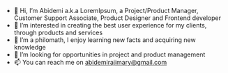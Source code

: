 - 👋 Hi, I’m Abidemi a.k.a LoremIpsum, a Project/Product Manager, Customer Support Associate, Product Designer and Frontend developer
- 👀 I’m interested in creating the best user experience for my clients, through products and services
- 🌱 I’m a philomath, I enjoy learning new facts and acquiring new knowledge
- 💞️ I’m looking for opportunities in project and product management 
- 📫 You can reach me on abidemirajimary@gmail.com

<!---
LoremIpsum17/LoremIpsum17 is a ✨ special ✨ repository because its `README.md` (this file) appears on your GitHub profile.
You can click the Preview link to take a look at your changes.
--->
